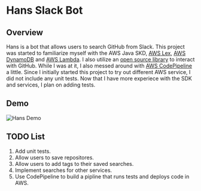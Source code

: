 # Hans Slack Bot
## Overview
Hans is a bot that allows users to search GitHub from Slack.  This project was started to familiarize myself with the AWS Java SKD, [AWS Lex](https://aws.amazon.com/lex/), [AWS DynamoDB](https://aws.amazon.com/dynamodb/) and [AWS Lambda](https://aws.amazon.com/lambda/).  I also utilize an [open source library](http://github-api.kohsuke.org/) to interact with GitHub.  While I was at it, I also messed around with [AWS CodePipeline](https://aws.amazon.com/codedeploy/) a little.  Since I initially started this project to try out different AWS service, I did not include any unit tests.  Now that I have more experiece with the SDK and services, I plan on adding tests.

## Demo
![Hans Demo](https://s3.amazonaws.com/randombucketforrandomthings/hans-demo.gif)

## TODO List
1. Add unit tests.
2. Allow users to save repositores.
3. Allow users to add tags to their saved searches.
4. Implement searches for other services.
5. Use CodePipeline to build a pipline that runs tests and deploys code in AWS.

